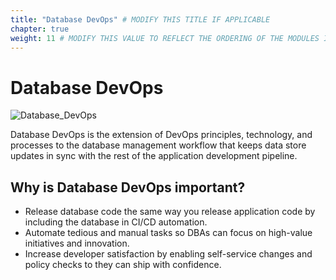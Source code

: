 ```yaml
---
title: "Database DevOps" # MODIFY THIS TITLE IF APPLICABLE
chapter: true
weight: 11 # MODIFY THIS VALUE TO REFLECT THE ORDERING OF THE MODULES IF APPLICABLE
---
```


# Database DevOps

![Database_DevOps](/images/DatabaseDevOps.png?width=600px&classes=border,shadow) 

Database DevOps is the extension of DevOps principles, technology, and processes to the database management workflow that keeps data store updates in sync with the rest of the application development pipeline.

## Why is Database DevOps important?

* Release database code the same way you release application code by including the database in CI/CD automation.
* Automate tedious and manual tasks so DBAs can focus on high-value initiatives and innovation.
* Increase developer satisfaction by enabling self-service changes and policy checks to they can ship with confidence.
